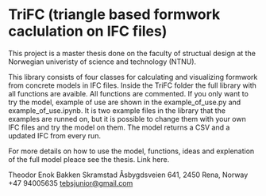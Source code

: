 # TriFC (triangle based formwork caclulation on IFC files)

This project is a master thesis done on the faculty of structual design at the Norwegian univeristy of science and technology (NTNU). 

This library consists of four classes for calculating and visualizing formwork from concrete models in IFC files. Inside the TriFC folder the full library with all functions are avaible. All functions are commented. If you only want to try the model, example of use are shown in the example_of_use.py and example_of_use.ipynb. It is two example files in the library that the examples are runned on, but it is possible to change them with your own IFC files and try the model on them. The model returns a CSV and a updated IFC from every run.

For more details on how to use the model, functions, ideas and explenation of the full model pleace see the thesis. Link here.


Theodor Enok Bakken Skramstad
Åsbygdsveien 641, 2450 Rena, Norway
+47 94005635
tebsjunior@gmail.com
